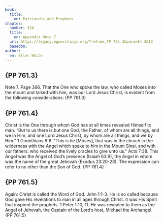 ```yaml
---
book:
  title:
    en: Patriarchs and Prophets
chapter:
  number: 32A
  title:
    en: Appendix Note 7
  url: https://legacy.egwwritings.org/?ref=en_PP.761.3&para=84.3613
  basedon: 
author:
  en: Ellen White
---
```


## {PP 761.3}

Note 7. Page 366. That the One who spoke the law, who called Moses into the mount and talked with him, was our Lord Jesus Christ, is evident from the following considerations: {PP 761.3}

## {PP 761.4}

Christ is the One through whom God has at all times revealed Himself to man. “But to us there is but one God, the Father, of whom are all things, and we in Him; and one Lord Jesus Christ, by whom are all things, and we by Him.” 1 Corinthians 8:6. “This is he [Moses], that was in the church in the wilderness with the Angel which spake to him in the Mount Sinai, and with our fathers: who received the lively oracles to give unto us.” Acts 7:38. This Angel was the Angel of God’s presence (Isaiah 63:9), the Angel in whom was the name of the great Jehovah (Exodus 23:20-23). The expression can refer to no other than the Son of God. {PP 761.4}

## {PP 761.5}

Again: Christ is called the Word of God. John 1:1-3. He is so called because God gave His revelations to man in all ages through Christ. It was His Spirit that inspired the prophets. 1 Peter 1:10, 11. He was revealed to them as the Angel of Jehovah, the Captain of the Lord’s host, Michael the Archangel. {PP 761.5}
